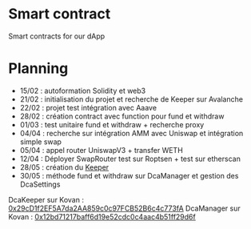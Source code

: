 # Smart contract
Smart contracts for our dApp
# Planning
- 15/02 : autoformation Solidity et web3
- 21/02 : initialisation du projet et recherche de Keeper sur Avalanche
- 22/02 : projet test intégration avec Aaave
- 28/02 : création contract avec function pour fund et withdraw
- 01/03 : test unitaire fund et withdraw + recherche proxy
- 04/04 : recherche sur intégration AMM avec Uniswap et intégration simple swap
- 05/04 : appel router UniswapV3 + transfer WETH 
- 12/04 : Déployer SwapRouter test sur Roptsen + test sur etherscan
- 28/05 : création du [Keeper](https://keepers.chain.link/kovan/3404)
- 30/05 : méthode fund et withdraw sur DcaManager et gestion des DcaSettings

DcaKeeper sur Kovan : [0x29cD1f2EF5A7da2AA859c0c97FCB52B6c4c773fA](https://kovan.etherscan.io/address/0x29cD1f2EF5A7da2AA859c0c97FCB52B6c4c773fA)
DcaManager sur Kovan : [0x12bd71217baff6d19e52cdc0c4aac4b51ff29d6f](https://kovan.etherscan.io/address/0x12bd71217baff6d19e52cdc0c4aac4b51ff29d6f)
